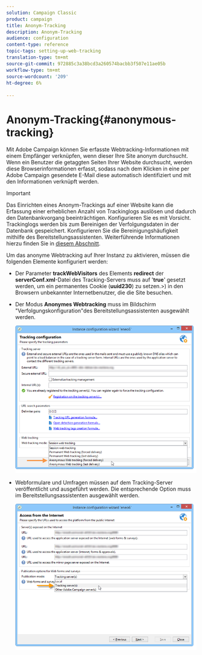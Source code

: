 ```yaml
---
solution: Campaign Classic
product: campaign
title: Anonym-Tracking
description: Anonym-Tracking
audience: configuration
content-type: reference
topic-tags: setting-up-web-tracking
translation-type: tm+mt
source-git-commit: 972885c3a38bcd3a260574bacbb3f507e11ae05b
workflow-type: tm+mt
source-wordcount: '209'
ht-degree: 6%

---
```



# Anonym-Tracking{#anonymous-tracking}

Mit Adobe Campaign können Sie erfasste Webtracking-Informationen mit einem Empfänger verknüpfen, wenn dieser Ihre Site anonym durchsucht. Wenn ein Benutzer die getaggten Seiten Ihrer Website durchsucht, werden diese Browserinformationen erfasst, sodass nach dem Klicken in eine per Adobe Campaign gesendete E-Mail diese automatisch identifiziert und mit den Informationen verknüpft werden.

>[!IMPORTANT]
>
>Das Einrichten eines Anonym-Trackings auf einer Website kann die Erfassung einer erheblichen Anzahl von Trackinglogs auslösen und dadurch den Datenbankvorgang beeinträchtigen. Konfigurieren Sie es mit Vorsicht.\
>Trackinglogs werden bis zum Bereinigen der Verfolgungsdaten in der Datenbank gespeichert. Konfigurieren Sie die Bereinigungshäufigkeit mithilfe des Bereitstellungsassistenten. Weiterführende Informationen hierzu finden Sie in [diesem Abschnitt](../../installation/using/deploying-an-instance.md#purging-data).

Um das anonyme Webtracking auf Ihrer Instanz zu aktivieren, müssen die folgenden Elemente konfiguriert werden:

* Der Parameter **trackWebVisitors** des Elements **redirect** der **serverConf.xml**-Datei des Tracking-Servers muss auf &#39;**true**&#39; gesetzt werden, um ein permanentes Cookie (**uuid230**) zu setzen.>) in den Browsern unbekannter Internetbenutzer, die die Site besuchen.
* Der Modus **Anonymes Webtracking** muss im Bildschirm &quot;Verfolgungskonfiguration&quot;des Bereitstellungsassistenten ausgewählt werden.

   ![](assets/webtracking_anonymous_set.png)

* Webformulare und Umfragen müssen auf dem Tracking-Server veröffentlicht und ausgeführt werden. Die entsprechende Option muss im Bereitstellungsassistenten ausgewählt werden.

   ![](assets/webtracking_publication_set_for_webapps.png)

